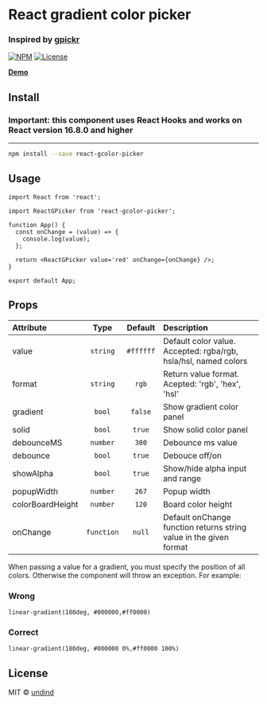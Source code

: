 # React gradient color picker

### Inspired by [gpickr](https://github.com/Simonwep/gpickr)

[![NPM](https://img.shields.io/npm/v/react-gcolor-picker.svg)](https://www.npmjs.com/package/react-gcolor-picker) [![License](https://img.shields.io/npm/l/react-gcolor-picker.svg)](https://github.com/undind/react-gcolor-picker/blob/main/LICENSE)

**[Demo](https://undind.github.io/react-gcolor-picker/)**

## Install

### **Important: this component uses React Hooks and works on React version 16.8.0 and higher**

---

```bash
npm install --save react-gcolor-picker
```

## Usage

```tsx
import React from 'react';

import ReactGPicker from 'react-gcolor-picker';

function App() {
  const onChange = (value) => {
    console.log(value);
  };

  return <ReactGPicker value='red' onChange={onChange} />;
}

export default App;
```

## Props

| Attribute        |    Type    |  Default  | Description                                                        |
| :--------------- | :--------: | :-------: | :----------------------------------------------------------------- |
| value            |  `string`  | `#ffffff` | Default color value. Accepted: rgba/rgb, hsla/hsl, named colors    |
| format           |  `string`  |   `rgb`   | Return value format. Acepted: 'rgb', 'hex', 'hsl'                  |
| gradient         |   `bool`   |  `false`  | Show gradient color panel                                          |
| solid            |   `bool`   |  `true`   | Show solid color panel                                             |
| debounceMS       |  `number`  |   `300`   | Debounce ms value                                                  |
| debounce         |   `bool`   |  `true`   | Debouce off/on                                                     |
| showAlpha        |   `bool`   |  `true`   | Show/hide alpha input and range                                    |
| popupWidth       |  `number`  |   `267`   | Popup width                                                        |
| colorBoardHeight |  `number`  |   `120`   | Board color height                                                 |
| onChange         | `function` |  `null`   | Default onChange function returns string value in the given format |


When passing a value for a gradient, you must specify the position of all colors. Otherwise the component will throw an exception.
For example:

### Wrong

```
linear-gradient(180deg, #000000,#ff0000)
```

### Correct

```
linear-gradient(180deg, #000000 0%,#ff0000 100%)
```

## License

MIT © [undind](https://github.com/undind)
